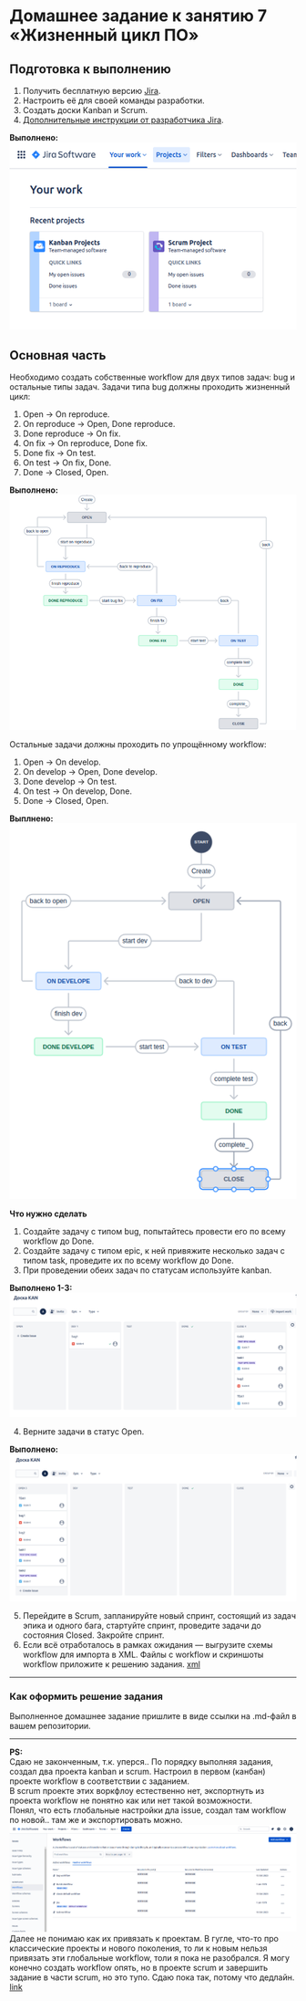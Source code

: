 # Домашнее задание к занятию 7 «Жизненный цикл ПО»

## Подготовка к выполнению

1. Получить бесплатную версию [Jira](https://www.atlassian.com/ru/software/jira/free).
2. Настроить её для своей команды разработки.
3. Создать доски Kanban и Scrum.
4. [Дополнительные инструкции от разработчика Jira](https://support.atlassian.com/jira-cloud-administration/docs/import-and-export-issue-workflows/).

**Выполнено:**  
![jira-01.png](https://github.com/Alexander-Sharygin/devops-netology/blob/main/HomeWork/img/jira-01.png)
## Основная часть

Необходимо создать собственные workflow для двух типов задач: bug и остальные типы задач. Задачи типа bug должны проходить жизненный цикл:

1. Open -> On reproduce.
2. On reproduce -> Open, Done reproduce.
3. Done reproduce -> On fix.
4. On fix -> On reproduce, Done fix.
5. Done fix -> On test.
6. On test -> On fix, Done.
7. Done -> Closed, Open.

**Выполнено:**  
![jira-02.png](https://github.com/Alexander-Sharygin/devops-netology/blob/main/HomeWork/img/jira-02.png)


Остальные задачи должны проходить по упрощённому workflow:

1. Open -> On develop.
2. On develop -> Open, Done develop.
3. Done develop -> On test.
4. On test -> On develop, Done.
5. Done -> Closed, Open.

**Выплнено:**  
![jira-03.png](https://github.com/Alexander-Sharygin/devops-netology/blob/main/HomeWork/img/jira-03.png)


**Что нужно сделать**

1. Создайте задачу с типом bug, попытайтесь провести его по всему workflow до Done. 
1. Создайте задачу с типом epic, к ней привяжите несколько задач с типом task, проведите их по всему workflow до Done. 
1. При проведении обеих задач по статусам используйте kanban. 

**Выполнено 1-3:**  
![jira-04.png](https://github.com/Alexander-Sharygin/devops-netology/blob/main/HomeWork/img/jira-04.png)


4. Верните задачи в статус Open.

**Выполнено:**  
![jira-06.png](https://github.com/Alexander-Sharygin/devops-netology/blob/main/HomeWork/img/jira-06.png)

5. Перейдите в Scrum, запланируйте новый спринт, состоящий из задач эпика и одного бага, стартуйте спринт, проведите задачи до состояния Closed. Закройте спринт.
2. Если всё отработалось в рамках ожидания — выгрузите схемы workflow для импорта в XML. Файлы с workflow и скриншоты workflow приложите к решению задания.
[xml](https://github.com/Alexander-Sharygin/devops-netology/tree/main/HomeWork/xml)
---

### Как оформить решение задания

Выполненное домашнее задание пришлите в виде ссылки на .md-файл в вашем репозитории.

---

**PS:**  
Сдаю не законченным, т.к. уперся..
По порядку выполняя задания, создал два проекта kanban и scrum. Настроил в первом (канбан) проекте workflow в соответствии с заданием.  
В scrum проекте этих воркфлоу естественно нет, экспортнуть из проекта workflow не понятно как или нет такой возможности.  
Понял, что есть глобальные настройки дла issue, создал там workflow по новой.. там же и экспортировать можно.  
![jira-05.png](https://github.com/Alexander-Sharygin/devops-netology/blob/main/HomeWork/img/jira-05.png)
Далее не понимаю как их привязать к проектам. В гугле, что-то про классические проекты и нового поколения, то ли к новым нельзя привязать эти глобальные workflow, толи я пока не разобрался. Я могу конечно создать workflow опять, но в проекте scrum и завершить задание в части scrum, но это тупо. Сдаю пока так, потому что дедлайн.
[link](https://community.atlassian.com/t5/Team-managed-projects-articles/Everything-you-want-to-know-about-next-gen-projects-in-Jira/ba-p/894773)
